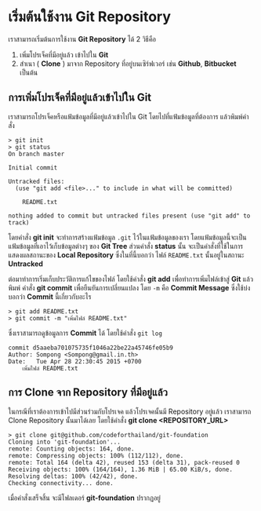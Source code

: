 # เริ่มต้นใช้งาน Git Repository

 เราสามารถเริ่มต้นการใช้งาน **Git Repository** ได้ 2 วิธีคือ
 1. เพิ่มโปรเจ็คที่มีอยู่แล้ว เข้าไปใน **Git**
 2. สำเนา ( **Clone** ) มาจาก Repository ที่อยู่บนเซิร์ฟเวอร์ เช่น **Github**, **Bitbucket** เป็นต้น
 
## การเพิ่มโปรเจ็คที่มีอยู่แล้วเข้าไปใน **Git**
เราสามารถโปรเจ็คหรือแฟ้มข้อมูลที่มีอยู่แล้วเข้าไปใน Git โดยไปที่แฟ้มข้อมูลที่ต้องการ แล้วพิมพ์คำสั่ง 

```
> git init
> git status
On branch master

Initial commit

Untracked files:
  (use "git add <file>..." to include in what will be committed)

	README.txt

nothing added to commit but untracked files present (use "git add" to track)
```
โดยคำสั่ง **git init** จะทำการสร้างแฟ้มข้อมูล `.git` ไว้ในแฟ้มข้อมูลของเรา โดยแฟ้มข้อมูลนี้จะเป็นแฟ้มข้อมูลที่เอาไว้เก็บข้อมูลต่างๆ ของ **Git Tree** ส่วนคำสั่ง **status** นั้น จะเป็นคำสั่งที่ใช้ในการแสดงผลสถานะของ **Local Repository** ซึ่งในที่นี้บอกว่า ไฟล์ `README.txt` นั้นอยู่ในสถานะ **Untracked**


ต่อมาทำการเริ่มเก็บประวัติการแก้ไขของไฟล์ โดยใช้คำสั่ง **git add** เพื่อทำการเพิ่มไฟล์เข้าสู่ **Git** แล้วพิมพ์ คำสั่ง **git commit** เพื่อยืนยันการเปลี่ยนแปลง โดย `-m` คือ **Commit Message** ซึ่งใช้บ่งบอกว่า **Commit** นี้เกี่ยวกับอะไร
```
> git add README.txt
> git commit -m "เพิ่มไฟล์ README.txt"
```
ซึ่งเราสามารถดูข้อมูลการ **Commit** ได้ โดยใช้คำสั่ง `git log`
```
commit d5aaeba701075735f1046a22be22a45746fe05b9
Author: Sompong <Sompong@gmail.in.th>
Date:   Tue Apr 28 22:30:45 2015 +0700
	เพิ่มไฟล์ README.txt
```

## การ Clone จาก Repository ที่มีอยู่แล้ว
ในกรณีที่เราต้องการเข้าไปมีส่วนร่วมกับโปรเจค แล้วโปรเจคนั้นมี Repository อยู่แล้ว เราสามารถ Clone Repository นั้นมาได้เลย โดยใช้คำสั่ง **git clone <REPOSITORY_URL>** 

```
> git clone git@github.com/codeforthailand/git-foundation
Cloning into 'git-foundation'...
remote: Counting objects: 164, done.
remote: Compressing objects: 100% (112/112), done.
remote: Total 164 (delta 42), reused 153 (delta 31), pack-reused 0
Receiving objects: 100% (164/164), 1.36 MiB | 65.00 KiB/s, done.
Resolving deltas: 100% (42/42), done.
Checking connectivity... done.
```
เมื่อคำสั่งเสร็จสิ้น จะมีโฟลเดอร์ **git-foundation** ปรากฏอยู่